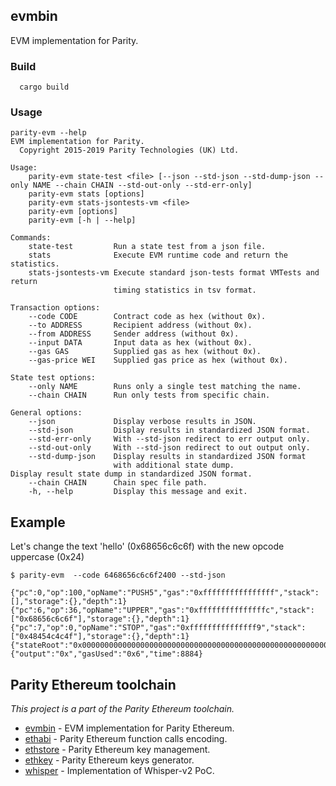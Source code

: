 
## evmbin

EVM implementation for Parity.

### Build
```
  cargo build
```

### Usage

```
parity-evm --help
EVM implementation for Parity.
  Copyright 2015-2019 Parity Technologies (UK) Ltd.

Usage:
    parity-evm state-test <file> [--json --std-json --std-dump-json --only NAME --chain CHAIN --std-out-only --std-err-only]
    parity-evm stats [options]
    parity-evm stats-jsontests-vm <file>
    parity-evm [options]
    parity-evm [-h | --help]

Commands:
    state-test         Run a state test from a json file.
    stats              Execute EVM runtime code and return the statistics.
    stats-jsontests-vm Execute standard json-tests format VMTests and return
                       timing statistics in tsv format.

Transaction options:
    --code CODE        Contract code as hex (without 0x).
    --to ADDRESS       Recipient address (without 0x).
    --from ADDRESS     Sender address (without 0x).
    --input DATA       Input data as hex (without 0x).
    --gas GAS          Supplied gas as hex (without 0x).
    --gas-price WEI    Supplied gas price as hex (without 0x).

State test options:
    --only NAME        Runs only a single test matching the name.
    --chain CHAIN      Run only tests from specific chain.

General options:
    --json             Display verbose results in JSON.
    --std-json         Display results in standardized JSON format.
    --std-err-only     With --std-json redirect to err output only.
    --std-out-only     With --std-json redirect to out output only.
    --std-dump-json    Display results in standardized JSON format
                       with additional state dump.
Display result state dump in standardized JSON format.
    --chain CHAIN      Chain spec file path.
    -h, --help         Display this message and exit.
```

## Example

Let's change the text 'hello' (0x68656c6c6f) with the new opcode uppercase (0x24)
```
$ parity-evm  --code 6468656c6c6f2400 --std-json

{"pc":0,"op":100,"opName":"PUSH5","gas":"0xffffffffffffffff","stack":[],"storage":{},"depth":1}
{"pc":6,"op":36,"opName":"UPPER","gas":"0xfffffffffffffffc","stack":["0x68656c6c6f"],"storage":{},"depth":1}
{"pc":7,"op":0,"opName":"STOP","gas":"0xfffffffffffffff9","stack":["0x48454c4c4f"],"storage":{},"depth":1}
{"stateRoot":"0x0000000000000000000000000000000000000000000000000000000000000000"}
{"output":"0x","gasUsed":"0x6","time":8884}

```


## Parity Ethereum toolchain
_This project is a part of the Parity Ethereum toolchain._

- [evmbin](https://github.com/paritytech/parity-ethereum/blob/master/evmbin/) - EVM implementation for Parity Ethereum.
- [ethabi](https://github.com/paritytech/ethabi) - Parity Ethereum function calls encoding.
- [ethstore](https://github.com/paritytech/parity-ethereum/blob/master/accounts/ethstore) - Parity Ethereum key management.
- [ethkey](https://github.com/paritytech/parity-ethereum/blob/master/accounts/ethkey) - Parity Ethereum keys generator.
- [whisper](https://github.com/paritytech/parity-ethereum/blob/master/whisper/) - Implementation of Whisper-v2 PoC.

